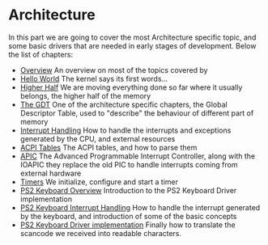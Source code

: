 # Architecture

In this part we are going to cover the most Architecture specific topic, and some basic drivers that are needed in early stages of development. Below the list of chapters:

* [Overview](01_Overview.md) An overview on most of the topics covered by
* [Hello World](02_Hello_World.md) The kernel says its first words...
* [Higher Half](03_HigherHalf.md) We are moving everything done so far where it usually belongs, the higher half of the memory
* [The GDT](04_GDT.md) One of the architecture specific chapters, the Global Descriptor Table, used to "describe" the behaviour of different part of memory
* [Interrupt Handling](05_InterruptHandling.md) How to handle the interrupts and exceptions generated by the CPU, and external resources
* [ACPI Tables](06_ACPITables) The ACPI tables, and how to parse them
* [APIC](07_APIC.md) The Advanced Programmable Interrupt Controller, along with the IOAPIC they replace the old PIC to handle interrupts coming from external hardware
* [Timers](08_Timers.md) We initialize, configure and start a timer
* [PS2 Keyboard Overview](PS2_Keyboard/01_README.md) Introduction to the PS2 Keyboard Driver implementation
* [PS2 Keyboard Interrupt Handling](PS2_Keyboard/02_Interrupt_Handling.md) How to handle the interrupt generated by the keyboard, and introduction of some of the basic concepts
* [PS2 Keyboard Driver implementation](PS2_Keyboard/03_Driver_Implemenation.md) Finally how to translate the scancode we received into readable characters.
